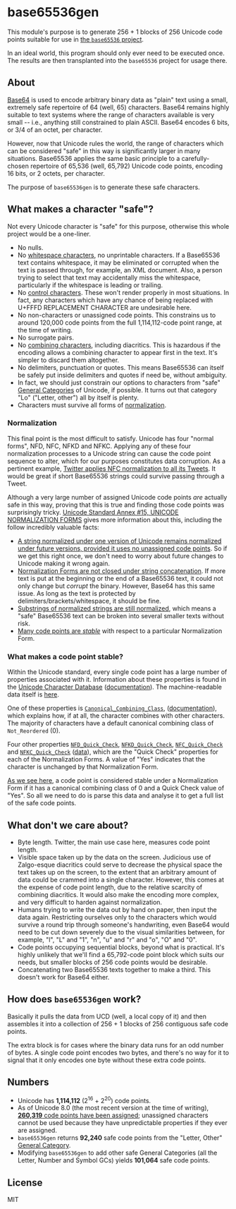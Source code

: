 # base65536gen

This module's purpose is to generate 256 + 1 blocks of 256 Unicode code points suitable for use in [the `base65536` project](https://github.com/ferno/base65536).

In an ideal world, this program should only ever need to be executed once. The results are then transplanted into the `base65536` project for usage there.

## About

[Base64](https://en.wikipedia.org/wiki/Base64) is used to encode arbitrary binary data as "plain" text using a small, extremely safe repertoire of 64 (well, 65) characters. Base64 remains highly suitable to text systems where the range of characters available is very small -- i.e., anything still constrained to plain ASCII. Base64 encodes 6 bits, or 3/4 of an octet, per character.

However, now that Unicode rules the world, the range of characters which can be considered "safe" in this way is significantly larger in many situations. Base65536 applies the same basic principle to a carefully-chosen repertoire of 65,536 (well, 65,792) Unicode code points, encoding 16 bits, or 2 octets, per character.

The purpose of `base65536gen` is to generate these safe characters.

## What makes a character "safe"?

Not every Unicode character is "safe" for this purpose, otherwise this whole project would be a one-liner.

* No nulls.
* No [whitespace characters](https://en.wikipedia.org/wiki/Whitespace_character#Unicode), no unprintable characters. If a Base65536 text contains whitespace, it may be eliminated or corrupted when the text is passed through, for example, an XML document. Also, a person trying to select that text may accidentally miss the whitespace, particularly if the whitespace is leading or trailing.
* No [control characters](https://en.wikipedia.org/wiki/Unicode_control_characters). These won't render properly in most situations. In fact, any characters which have any chance of being replaced with U+FFFD REPLACEMENT CHARACTER are undesirable here.
* No non-characters or unassigned code points. This constrains us to around 120,000 code points from the full 1,114,112-code point range, at the time of writing.
* No surrogate pairs.
* No [combining characters](https://en.wikipedia.org/wiki/Combining_character), including diacritics. This is hazardous if the encoding allows a combining character to appear first in the text. It's simpler to discard them altogether.
* No delimiters, punctuation or quotes. This means Base65536 can itself be safely put inside delimiters and quotes if need be, without ambiguity.
* In fact, we should just constrain our options to characters from "safe" [General Categories](https://en.wikipedia.org/wiki/Unicode_character_property#General_Category) of Unicode, if possible. It turns out that category "Lo" ("Letter, other") all by itself is plenty.
* Characters must survive all forms of [normalization](https://en.wikipedia.org/wiki/Unicode_equivalence#Normalization).

### Normalization

This final point is the most difficult to satisfy. Unicode has four "normal forms", NFD, NFC, NFKD and NFKC. Applying any of these four normalization processes to a Unicode string can cause the code point sequence to alter, which for our purposes constitutes data corruption. As a pertinent example, [Twitter applies NFC normalization to all its Tweets](https://dev.twitter.com/overview/api/counting-characters). It would be great if short Base65536 strings could survive passing through a Tweet.

Although a very large number of assigned Unicode code points *are* actually safe in this way, proving that this is true and finding those code points was surprisingly tricky. [Unicode Standard Annex #15, UNICODE NORMALIZATION FORMS](http://unicode.org/reports/tr15/) gives more information about this, including the follow incredibly valuable facts:

* [A string normalized under one version of Unicode remains normalized under future versions, provided it uses no unassigned code points](http://unicode.org/reports/tr15/#Stability_of_Normalized_Forms). So if we get this right once, we don't need to worry about future changes to Unicode making it wrong again.
* [Normalization Forms are not closed under string concatenation](http://unicode.org/reports/tr15/#Concatenation). If more text is put at the beginning or the end of a Base65536 text, it could not only change but *corrupt* the binary. However, Base64 has this same issue. As long as the text is protected by delimiters/brackets/whitespace, it should be fine.
* [Substrings of normalized strings are still normalized](http://unicode.org/reports/tr15/#Concatenation), which means a "safe" Base65536 text can be broken into several smaller texts without risk.
* [Many code points are *stable*](http://unicode.org/reports/tr15/#Stable_Code_Points) with respect to a particular Normalization Form.

### What makes a code point stable?

Within the Unicode standard, every single code point has a large number of properties associated with it. Information about these properties is found in the [Unicode Character Database](http://unicode.org/ucd) ([documentation](http://unicode.org/reports/tr44/#Canonical_Combining_Class)). The machine-readable data itself is [here](http://www.unicode.org/Public/UCD/latest/).

One of these properties is [`Canonical_Combining_Class`](http://www.unicode.org/Public/UCD/latest/ucd/extracted/DerivedCombiningClass.txt), ([documentation](http://unicode.org/reports/tr44/#Canonical_Combining_Class)), which explains how, if at all, the character combines with other characters. The majority of characters have a default canonical combining class of `Not_Reordered` (0).

Four other properties [`NFD_Quick_Check`](http://unicode.org/reports/tr44/#NFD_Quick_Check), [`NFKD_Quick_Check`](http://unicode.org/reports/tr44/#NFKD_Quick_Check), [`NFC_Quick_Check`](http://unicode.org/reports/tr44/#NFC_Quick_Check) and [`NFKC_Quick_Check`](http://unicode.org/reports/tr44/#NFKC_Quick_Check) ([data](http://www.unicode.org/Public/UCD/latest/ucd/DerivedNormalizationProps.txt)), which are the "Quick Check" properties for each of the Normalization Forms. A value of "Yes" indicates that the character is unchanged by that Normalization Form.

[As we see here](http://unicode.org/reports/tr15/#Stable_Code_Points), a code point is considered stable under a Normalization Form if it has a canonical combining class of 0 and a Quick Check value of "Yes". So all we need to do is parse this data and analyse it to get a full list of the safe code points.

## What don't we care about?

* Byte length. Twitter, the main use case here, measures code point length.
* Visible space taken up by the data on the screen. Judicious use of Zalgo-esque diacritics could serve to decrease the physical space the text takes up on the screen, to the extent that an arbitrary amount of data could be crammed into a single character. However, this comes at the expense of code point length, due to the relative scarcity of combining diacritics. It would also make the encoding more complex, and very difficult to harden against normalization.
* Humans trying to write the data out by hand on paper, then input the data again. Restricting ourselves only to the characters which would survive a round trip through someone's handwriting, even Base64 would need to be cut down severely due to the visual similarities between, for example, "l", "L" and "1", "n", "u" and "r" and "o", "O" and "0".
* Code points occupying sequential blocks, beyond what is practical. It's highly unlikely that we'll find a 65,792-code point block which suits our needs, but smaller blocks of 256 code points would be desirable.
* Concatenating two Base65536 texts together to make a third. This doesn't work for Base64 either.

## How does `base65536gen` work?

Basically it pulls the data from UCD (well, a local copy of it) and then assembles it into a collection of 256 + 1 blocks of 256 contiguous safe code points.

The extra block is for cases where the binary data runs for an odd number of bytes. A single code point encodes two bytes, and there's no way for it to signal that it only encodes one byte without these extra code points.

## Numbers

* Unicode has **1,114,112** (2<sup>16</sup> + 2<sup>20</sup>) code points.
* As of Unicode 8.0 (the most recent version at the time of writing), [**260,319** code points have been assigned](http://babelstone.blogspot.co.uk/2005/11/how-many-unicode-characters-are-there.html); unassigned characters cannot be used because they have unpredictable properties if they ever are assigned.
* `base65536gen` returns **92,240** safe code points from the "Letter, Other" [General Category](https://en.wikipedia.org/wiki/Unicode_character_property#General_Category).
* Modifying `base65536gen` to add other safe General Categories (all the Letter, Number and Symbol GCs) yields **101,064** safe code points.

## License

MIT
